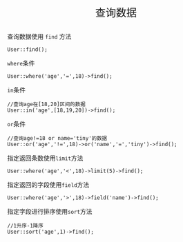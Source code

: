 <div align="center" style="height:50px">
    <font face="Microsoft YaHei UI" size=5>查询数据</font>
</div>

查询数据使用 `find` 方法
    
    User::find();

`where`条件    

    User::where('age','=',18)->find();
    
`in`条件  
   
    //查询age在[18,20]区间的数据
    User::in('age',[18,19,20])->find();     
    
`or`条件
    
    //查询age!=18 or name='tiny'的数据
    User::or('age','!=',18)->or('name','=','tiny')->find();
    
指定返回条数使用`limit`方法
    
    User::where('age','<',18)->limit(5)->find();
    
指定返回的字段使用`field`方法

    User::where('age','>',18)->field('name')->find();
    
指定字段进行排序使用`sort`方法
        
    //1升序-1降序
    User::sort('age',1)->find();
    